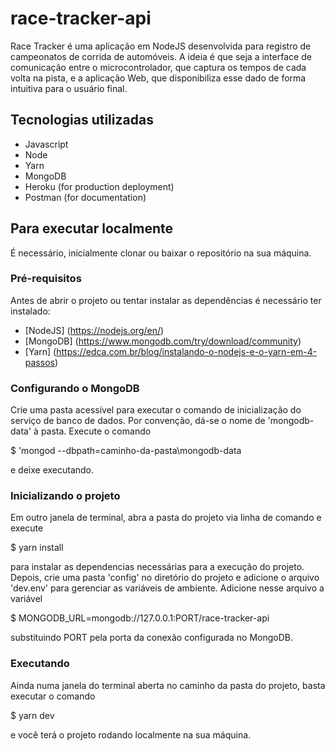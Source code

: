 # race-tracker-api

Race Tracker é uma aplicação em NodeJS desenvolvida para registro de campeonatos de corrida de automóveis. 
A ideia é que seja a interface de comunicação entre o microcontrolador, que captura os tempos de cada volta na pista, e a aplicação Web, que disponibiliza
esse dado de forma intuitiva para o usuário final.

## Tecnologias utilizadas
 * Javascript
 * Node
 * Yarn 
 * MongoDB
 * Heroku (for production deployment)
 * Postman (for documentation)

## Para executar localmente
 É necessário, inicialmente clonar ou baixar o repositório na sua máquina.
 
### Pré-requisitos 
 Antes de abrir o projeto ou tentar instalar as dependências é necessário ter instalado:
  * [NodeJS] (https://nodejs.org/en/)
  * [MongoDB] (https://www.mongodb.com/try/download/community)
  * [Yarn] (https://edca.com.br/blog/instalando-o-nodejs-e-o-yarn-em-4-passos)

### Configurando o MongoDB
Crie uma pasta acessível para executar o comando de inicialização do serviço de banco de dados. Por convenção, dá-se o nome de 'mongodb-data' à pasta.
Execute o comando 

  $ 'mongod --dbpath=caminho-da-pasta\mongodb-data

e deixe executando.

### Inicializando o projeto
Em outro janela de terminal, abra a pasta do projeto via linha de comando e execute

  $ yarn install
  
para instalar as dependencias necessárias para a execução do projeto. Depois, crie uma pasta 'config' no diretório do projeto e adicione o arquivo 'dev.env'
para gerenciar as variáveis de ambiente.
Adicione nesse arquivo a variável 
  
  $ MONGODB_URL=mongodb://127.0.0.1:PORT/race-tracker-api
  
substituindo PORT pela porta da conexão configurada no MongoDB.

### Executando
Ainda numa janela do terminal aberta no caminho da pasta do projeto, basta executar o comando
  
  $ yarn dev 
  
e você terá o projeto rodando localmente na sua máquina.
